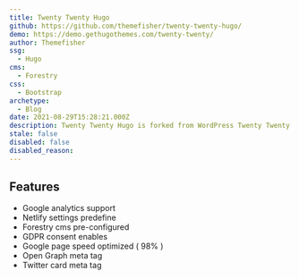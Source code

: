 ```yaml
---
title: Twenty Twenty Hugo
github: https://github.com/themefisher/twenty-twenty-hugo/
demo: https://demo.gethugothemes.com/twenty-twenty/
author: Themefisher
ssg:
  - Hugo
cms:
  - Forestry
css:
  - Bootstrap
archetype:
  - Blog
date: 2021-08-29T15:28:21.000Z
description: Twenty Twenty Hugo is forked from WordPress Twenty Twenty theme. It's fully functional like the WordPress theme.
stale: false
disabled: false
disabled_reason:
---
```


## Features
* Google analytics support
* Netlify settings predefine
* Forestry cms pre-configured
* GDPR consent enables
* Google page speed optimized ( 98% )
* Open Graph meta tag
* Twitter card meta tag